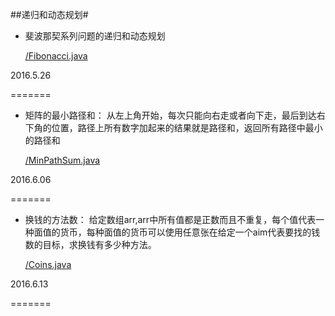 ##递归和动态规划#

- 斐波那契系列问题的递归和动态规划

	[/Fibonacci.java](https://github.com/elseyu/interview_code/blob/master/com/elseyu/dp/Fibonacci.java "斐波那契系列问题的递归和动态规划")

2016.5.26

=======

- 矩阵的最小路径和：
从左上角开始，每次只能向右走或者向下走，最后到达右下角的位置，路径上所有数字加起来的结果就是路径和，返回所有路径中最小的路径和

	[/MinPathSum.java](https://github.com/elseyu/interview_code/blob/master/com/elseyu/dp/MinPathSum.java "矩阵的最小路径和")

2016.6.06

=======

- 换钱的方法数：
给定数组arr,arr中所有值都是正数而且不重复，每个值代表一种面值的货币，每种面值的货币可以使用任意张在给定一个aim代表要找的钱数的目标，求换钱有多少种方法。

	[/Coins.java](https://github.com/elseyu/interview_code/blob/master/com/elseyu/dp/Coins.java "换钱的方法数")

2016.6.13

=======
